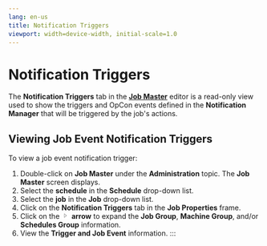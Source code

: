 ```yaml
---
lang: en-us
title: Notification Triggers
viewport: width=device-width, initial-scale=1.0
---
```


#  Notification Triggers

The **Notification Triggers** tab in the [**Job Master**](Using-Job-Master.md) editor is a read-only view used to
show the triggers and OpCon events defined in
the **Notification Manager** that will be triggered by the job\'s
actions.

## Viewing Job Event Notification Triggers

To view a job event notification trigger:

1.  Double-click on **Job Master** under the **Administration** topic.
    The **Job Master** screen displays.
2.  Select the **schedule** in the **Schedule** drop-down list.
3.  Select the **job** in the **Job** drop-down list.
4.  Click on the **Notification Triggers** tab in the **Job Properties**
    frame.
5.  Click on the ![](../../../Resources/Images/EM/EMarrowtoexpand.png)
    **arrow** to expand the **Job Group**, **Machine Group**, and/or
    **Schedules Group** information.
6.  View the **Trigger and Job Event** information.
:::

 

